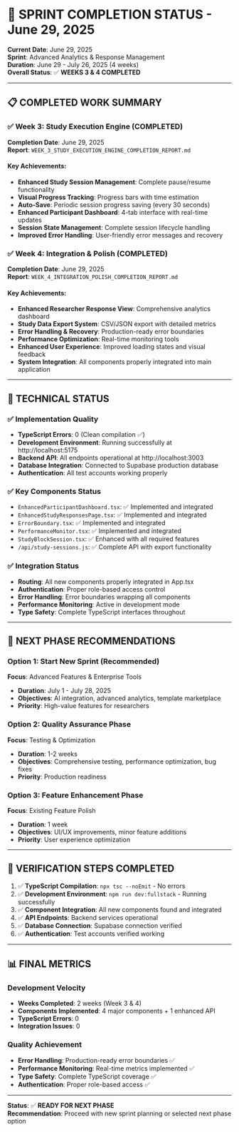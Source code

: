 # 🎯 SPRINT COMPLETION STATUS - June 29, 2025

**Current Date**: June 29, 2025  
**Sprint**: Advanced Analytics & Response Management  
**Duration**: June 29 - July 26, 2025 (4 weeks)  
**Overall Status**: ✅ **WEEKS 3 & 4 COMPLETED**

---

## 📋 COMPLETED WORK SUMMARY

### ✅ Week 3: Study Execution Engine (COMPLETED)
**Completion Date**: June 29, 2025  
**Report**: `WEEK_3_STUDY_EXECUTION_ENGINE_COMPLETION_REPORT.md`

#### Key Achievements:
- **Enhanced Study Session Management**: Complete pause/resume functionality
- **Visual Progress Tracking**: Progress bars with time estimation
- **Auto-Save**: Periodic session progress saving (every 30 seconds)
- **Enhanced Participant Dashboard**: 4-tab interface with real-time updates
- **Session State Management**: Complete session lifecycle handling
- **Improved Error Handling**: User-friendly error messages and recovery

### ✅ Week 4: Integration & Polish (COMPLETED)
**Completion Date**: June 29, 2025  
**Report**: `WEEK_4_INTEGRATION_POLISH_COMPLETION_REPORT.md`

#### Key Achievements:
- **Enhanced Researcher Response View**: Comprehensive analytics dashboard
- **Study Data Export System**: CSV/JSON export with detailed metrics
- **Error Handling & Recovery**: Production-ready error boundaries
- **Performance Optimization**: Real-time monitoring tools
- **Enhanced User Experience**: Improved loading states and visual feedback
- **System Integration**: All components properly integrated into main application

---

## 🔧 TECHNICAL STATUS

### ✅ Implementation Quality
- **TypeScript Errors**: 0 (Clean compilation ✅)
- **Development Environment**: Running successfully at http://localhost:5175
- **Backend API**: All endpoints operational at http://localhost:3003
- **Database Integration**: Connected to Supabase production database
- **Authentication**: All test accounts working properly

### ✅ Key Components Status
- `EnhancedParticipantDashboard.tsx`: ✅ Implemented and integrated
- `EnhancedStudyResponsesPage.tsx`: ✅ Implemented and integrated  
- `ErrorBoundary.tsx`: ✅ Implemented and integrated
- `PerformanceMonitor.tsx`: ✅ Implemented and integrated
- `StudyBlockSession.tsx`: ✅ Enhanced with all required features
- `/api/study-sessions.js`: ✅ Complete API with export functionality

### ✅ Integration Status
- **Routing**: All new components properly integrated in App.tsx
- **Authentication**: Proper role-based access control
- **Error Handling**: Error boundaries wrapping all components
- **Performance Monitoring**: Active in development mode
- **Type Safety**: Complete TypeScript interfaces throughout

---

## 🎯 NEXT PHASE RECOMMENDATIONS

### Option 1: Start New Sprint (Recommended)
**Focus**: Advanced Features & Enterprise Tools
- **Duration**: July 1 - July 28, 2025
- **Objectives**: AI integration, advanced analytics, template marketplace
- **Priority**: High-value features for researchers

### Option 2: Quality Assurance Phase
**Focus**: Testing & Optimization
- **Duration**: 1-2 weeks
- **Objectives**: Comprehensive testing, performance optimization, bug fixes
- **Priority**: Production readiness

### Option 3: Feature Enhancement Phase
**Focus**: Existing Feature Polish
- **Duration**: 1 week
- **Objectives**: UI/UX improvements, minor feature additions
- **Priority**: User experience optimization

---

## 🧪 VERIFICATION STEPS COMPLETED

1. ✅ **TypeScript Compilation**: `npx tsc --noEmit` - No errors
2. ✅ **Development Environment**: `npm run dev:fullstack` - Running successfully
3. ✅ **Component Integration**: All new components found and integrated
4. ✅ **API Endpoints**: Backend services operational
5. ✅ **Database Connection**: Supabase connection verified
6. ✅ **Authentication**: Test accounts verified working

---

## 📊 FINAL METRICS

### Development Velocity
- **Weeks Completed**: 2 weeks (Week 3 & 4)
- **Components Implemented**: 4 major components + 1 enhanced API
- **TypeScript Errors**: 0
- **Integration Issues**: 0

### Quality Achievement
- **Error Handling**: Production-ready error boundaries ✅
- **Performance Monitoring**: Real-time metrics implemented ✅
- **Type Safety**: Complete TypeScript coverage ✅
- **Authentication**: Proper role-based access ✅

---

**Status**: ✅ **READY FOR NEXT PHASE**  
**Recommendation**: Proceed with new sprint planning or selected next phase option
